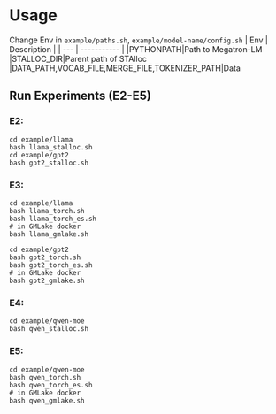 # Usage
 Change Env in `example/paths.sh`, `example/model-name/config.sh`
| Env | Description |
| --- | ----------- |
|PYTHONPATH|Path to Megatron-LM
|STALLOC_DIR|Parent path of STAlloc
|DATA_PATH,VOCAB_FILE,MERGE_FILE,TOKENIZER_PATH|Data

## Run Experiments (E2-E5)
### E2: 
```shell
cd example/llama
bash llama_stalloc.sh
cd example/gpt2
bash gpt2_stalloc.sh
```

### E3:
```shell
cd example/llama
bash llama_torch.sh
bash llama_torch_es.sh
# in GMLake docker
bash llama_gmlake.sh

cd example/gpt2
bash gpt2_torch.sh
bash gpt2_torch_es.sh
# in GMLake docker
bash gpt2_gmlake.sh
```

### E4:
```shell
cd example/qwen-moe
bash qwen_stalloc.sh
```

### E5:
```shell
cd example/qwen-moe
bash qwen_torch.sh
bash qwen_torch_es.sh
# in GMLake docker
bash qwen_gmlake.sh
```